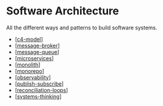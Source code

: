 # Software Architecture

All the different ways and patterns to build software systems.

- [[c4-model]]
- [[message-broker]]
- [[message-queue]]
- [[microservices]]
- [[monolith]]
- [[monorepo]]
- [[observability]]
- [[publish-subscribe]]
- [[reconciliation-loops]]
- [[systems-thinking]]

[//begin]: # "Autogenerated link references for markdown compatibility"
[c4-model]: software-architecture/c4-model "C4 Model"
[message-broker]: software-architecture/message-broker "Message Broker"
[message-queue]: software-architecture/message-queue "Message Queue"
[microservices]: software-architecture/microservices "Microservices"
[monolith]: software-architecture/monolith "Monolith"
[monorepo]: software-architecture/monorepo "Monorepo"
[observability]: software-architecture/observability "Observability"
[publish-subscribe]: software-architecture/publish-subscribe "Publish - Subscribe (PubSub)"
[systems-thinking]: software-architecture/systems-thinking "Systems Thinking"
[reconciliation-loops]: software-architecture/reconciliation-loops "Reconciliation Loops"
[//end]: # "Autogenerated link references"
